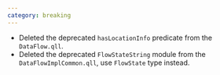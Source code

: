 ```yaml
---
category: breaking
---
```

* Deleted the deprecated `hasLocationInfo` predicate from the `DataFlow.qll`.
* Deleted the deprecated `FlowStateString` module from the `DataFlowImplCommon.qll`, use `FlowState` type instead.
